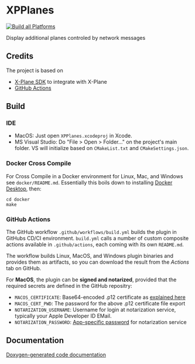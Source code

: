 # XPPlanes

[![Build all Platforms](https://github.com/TwinFan/XPPlanes/actions/workflows/build.yml/badge.svg)](https://github.com/TwinFan/XPPlanes/actions/workflows/build.yml)

Display additional planes controled by network messages

## Credits
The project is based on
- [X-Plane SDK](https://developer.x-plane.com/sdk/plugin-sdk-documents/) to integrate with X-Plane
- [GitHub Actions](https://docs.github.com/en/actions)

## Build

### IDE

- MacOS: Just open `XPPlanes.xcodeproj` in Xcode.
- MS Visual Studio: Do "File > Open > Folder..." on the project's main folder.
  VS will initialize based on `CMakeList.txt` and `CMakeSettings.json`.

### Docker Cross Compile

For Cross Compile in a Docker environment for Linux, Mac, and Windows see `docker/README.md`.
Essentially this boils down to installing [Docker Desktop](https://www.docker.com/products/docker-desktop), then:
```
cd docker
make
```

### GitHub Actions

The GitHub workflow `.github/workflows/build.yml` builds the plugin in GitHubs CD/CI environment.
`build.yml` calls a number of custom composite actions available in `.github/actions`,
each coming with its own `README.md`.

The workflow builds Linux, MacOS, and Windows plugin binaries and provides them as artifacts,
so you can download the result from the _Actions_ tab on GitHub.

For **MacOS**, the plugin can be **signed and notarized**, provided that the required secrets are defined in the GitHub repositry:
- `MACOS_CERTIFICATE`: Base64-encoded .p12 certificate as
  [explained here](https://localazy.com/blog/how-to-automatically-sign-macos-apps-using-github-actions#lets-get-started)
- `MACOS_CERT_PWD`: The password for the above .p12 certificate file export
- `NOTARIZATION_USERNAME`: Username for login at notarization service, typically your Apple Developer ID EMail.
- `NOTARIZATION_PASSWORD`: [App-specific password](https://support.apple.com/en-gb/HT204397) for notarization service

## Documentation

[Doxygen-generated code documentation](https://twinfan.github.io/XPPlanes/html/index.html)
